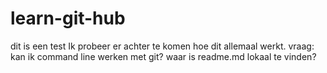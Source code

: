 # learn-git-hub

dit is een test  Ik probeer er achter te komen hoe dit allemaal werkt.
vraag: kan ik command line werken met git?
waar is readme.md lokaal te vinden?
